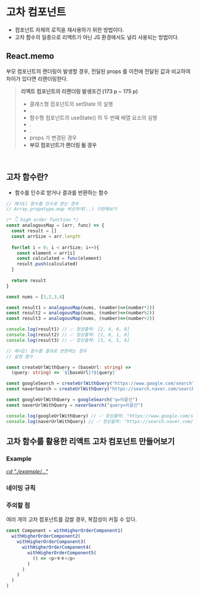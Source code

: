 # 고차 컴포넌트

- 컴포넌트 자체의 로직을 재사용하기 위한 방법이다. 
- 고차 함수의 일종으로 리액트가 아닌 JS 환경에서도 널리 사용되는 방법이다.

## React.memo

부모 컴포넌트의 랜더링이 발생할 경우, 전달된 props 를 이전에 전달된 값과 비교하여 차이가 있다면 리랜더링한다.


> **리액트 컴포넌트의 리랜더링 발생조건 (173 p ~ 175 p)**
>   - 클래스형 컴포넌트의 setState 의 실행
>   - .
>   - 함수형 컴포넌트의 useState() 의 두 번쨰 배열 요소의 실행
>   - .
>   - .
>   - props 가 변경된 경우
>   - **부모 컴포넌트가 랜더링 될 경우**


<br/>


## 고차 함수란?
- 함수를 인수로 받거나 결과를 반환하는 함수

```ts
// 예시1) 함수를 인수로 받는 경우
// Array.propotype.map 비슷하게(..) 구현해보기

/* 👇 high order function */
const analogousMap = (arr, func) => {
  const result = []
  const arrSize = arr.length
  
  for(let i = 0; i < arrSize; i++){
    const element = arr[i]
    const calculated = func(element) 
    result.push(calculated)
  }
  
  return result
}

const nums = [1,2,3,4]

const result1 = analogousMap(nums, (number)=>(number*2))
const result2 = analogousMap(nums, (number)=>(number%2))
const result3 = analogousMap(nums, (number)=>(number+2))

console.log(result1) // ✅ 정상출력: [2, 4, 6, 8]
console.log(result2) // ✅ 정상출력: [1, 0, 1, 0]
console.log(result3) // ✅ 정상출력: [3, 4, 5, 6]
```

```ts
// 예시2) 함수를 결과로 반환하는 경우
// 설정 함수

const createUrlWithQuery = (baseUrl: string) => 
  (query: string) => `${baseUrl}?${query}`

const googleSearch = createUrlWithQuery("https://www.google.com/search")
const naverSearch = createUrlWithQuery("https://search.naver.com/search.naver")

const googleUrlWithQuery = googleSearch("q=이윤신")
const naverUrlWithQuery = naverSearch("query=이윤신")

console.log(googleUrlWithQuery) // ✅ 정상출력: "https://www.google.com/search?q=이윤신"
console.log(naverUrlWithQuery) // ✅ 정상출력: "https://search.naver.com/search.naver?query=이윤신"
```

## 고차 함수를 활용한 리액트 고차 컴포넌트 만들어보기 

### Example
_[cd "./example/..."]()_


### 네이밍 규칙 

### 주의할 점
여러 개의 고차 컴포넌트를 감쌀 경우, 복잡성이 커질 수 있다.
```js
const Component = withHigherOrderComponent1(
  withHigherOrderComponent2(
    withHigherOrderComponent3(
      withHigherOrderComponent4(
        withHigherOrderComponent5(
          () => <p>ㅎㅎ</p>
        )
      )
    )
  )
)
```
